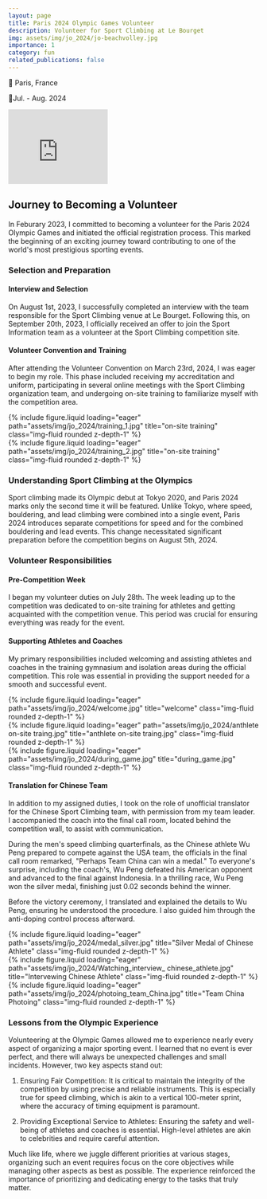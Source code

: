 ```yaml
---
layout: page
title: Paris 2024 Olympic Games Volunteer
description: Volunteer for Sport Climbing at Le Bourget
img: assets/img/jo_2024/jo-beachvolley.jpg
importance: 1
category: fun
related_publications: false
---
```


📍 Paris, France

📅Jul. - Aug. 2024

<iframe  frameborder="0"  scrolling="no" src="https://openbadgepassport.com/app/badge/info/799429/pic/embed" width="200" height="150"></iframe>

## Journey to Becoming a Volunteer
In Feburary 2023, I committed to becoming a volunteer for the Paris 2024 Olympic Games and initiated the official registration process. This marked the beginning of an exciting journey toward contributing to one of the world's most prestigious sporting events.

### Selection and Preparation
#### Interview and Selection
On August 1st, 2023, I successfully completed an interview with the team responsible for the Sport Climbing venue at Le Bourget. Following this, on September 20th, 2023, I officially received an offer to join the Sport Information team as a volunteer at the Sport Climbing competition site.

#### Volunteer Convention and Training
After attending the Volunteer Convention on March 23rd, 2024, I was eager to begin my role. This phase included receiving my accreditation and uniform, participating in several online meetings with the Sport Climbing organization team, and undergoing on-site training to familiarize myself with the competition area.


<div class="container">
    <div class="row justify-content-sm-center">
        <div class="col-sm-6 mt-3 mt-md-0">
            {% include figure.liquid loading="eager" path="assets/img/jo_2024/training_1.jpg" title="on-site training" class="img-fluid rounded z-depth-1" %}
            <!-- <div class="caption">
                on-site training
            </div> -->
        </div>
        <div class="col-sm-6 mt-3 mt-md-0">
            {% include figure.liquid loading="eager" path="assets/img/jo_2024/training_2.jpg" title="on-site training" class="img-fluid rounded z-depth-1" %}
            <!-- <div class="caption">
                on-site training
            </div> -->
        </div>
    </div>
</div>


### Understanding Sport Climbing at the Olympics
Sport climbing made its Olympic debut at Tokyo 2020, and Paris 2024 marks only the second time it will be featured. Unlike Tokyo, where speed, bouldering, and lead climbing were combined into a single event, Paris 2024 introduces separate competitions for speed and for the combined bouldering and lead events. This change necessitated significant preparation before the competition begins on August 5th, 2024.

### Volunteer Responsibilities
#### Pre-Competition Week
I began my volunteer duties on July 28th. The week leading up to the competition was dedicated to on-site training for athletes and getting acquainted with the competition venue. This period was crucial for ensuring everything was ready for the event.

#### Supporting Athletes and Coaches
My primary responsibilities included welcoming and assisting athletes and coaches in the training gymnasium and isolation areas during the official competition. This role was essential in providing the support needed for a smooth and successful event.

<div class="container">
    <div class="row justify-content-sm-center">
    <div class="d-flex align-items-baseline gap-4">
        <div class="col-sm-4 mt-3 mt-md-0">
            {% include figure.liquid loading="eager" path="assets/img/jo_2024/welcome.jpg" title="welcome" class="img-fluid rounded z-depth-1" %}
            <!-- <div class="caption">
                on-site training
            </div> -->
        </div>
        <div class="col-sm-4 mt-3 mt-md-0">
            {% include figure.liquid loading="eager" path="assets/img/jo_2024/anthlete on-site traing.jpg" title="anthlete on-site traing.jpg" class="img-fluid rounded z-depth-1" %}
            <!-- <div class="caption">
                on-site training
            </div> -->
        </div>
        <div class="col-sm-4 mt-3 mt-md-0">
            {% include figure.liquid loading="eager" path="assets/img/jo_2024/during_game.jpg" title="during_game.jpg" class="img-fluid rounded z-depth-1" %}
            <!-- <div class="caption">
                on-site training
            </div> -->
        </div>
    </div>
    </div>
</div>


#### Translation for Chinese Team
In addition to my assigned duties, I took on the role of unofficial translator for the Chinese Sport Climbing team, with permission from my team leader. I accompanied the coach into the final call room, located behind the competition wall, to assist with communication.

During the men's speed climbing quarterfinals, as the Chinese athlete Wu Peng prepared to compete against the USA team, the officials in the final call room remarked, "Perhaps Team China can win a medal." To everyone's surprise, including the coach's, Wu Peng defeated his American opponent and advanced to the final against Indonesia. In a thrilling race, Wu Peng won the silver medal, finishing just 0.02 seconds behind the winner.

Before the victory ceremony, I translated and explained the details to Wu Peng, ensuring he understood the procedure. I also guided him through the anti-doping control process afterward.


<div class="container">
    <div class="row justify-content-sm-center">
    <div class="d-flex align-items-baseline gap-4"> <!-- This line is for align the pictures, ref: https://fastbootstrap.com/docs/align-items/ -->
        <div class="col-sm-4 mt-3 mt-md-0">
            {% include figure.liquid loading="eager" path="assets/img/jo_2024/medal_silver.jpg" title="Silver Medal of Chinese Athlete" class="img-fluid rounded z-depth-1" %}
            <!-- <div class="caption">
                on-site training
            </div> -->
        </div>
        <div class="col-sm-4 mt-3 mt-md-0">
            {% include figure.liquid loading="eager" path="assets/img/jo_2024/Watching_interview_ chinese_athlete.jpg" title="Intervewing Chinese Athlete" class="img-fluid rounded z-depth-1" %}
            <!-- <div class="caption">
                on-site training
            </div> -->
        </div>
        <div class="col-sm-4 mt-3 mt-md-0">
            {% include figure.liquid loading="eager" path="assets/img/jo_2024/photoing_team_China.jpg" title="Team China Photoing" class="img-fluid rounded z-depth-1" %}
            <!-- <div class="caption">
                on-site training
            </div> -->
        </div>
    </div>
    </div>
</div>


### Lessons from the Olympic Experience
Volunteering at the Olympic Games allowed me to experience nearly every aspect of organizing a major sporting event. I learned that no event is ever perfect, and there will always be unexpected challenges and small incidents. However, two key aspects stand out:

1. Ensuring Fair Competition: It is critical to maintain the integrity of the competition by using precise and reliable instruments. This is especially true for speed climbing, which is akin to a vertical 100-meter sprint, where the accuracy of timing equipment is paramount.

2. Providing Exceptional Service to Athletes: Ensuring the safety and well-being of athletes and coaches is essential. High-level athletes are akin to celebrities and require careful attention.

Much like life, where we juggle different priorities at various stages, organizing such an event requires focus on the core objectives while managing other aspects as best as possible. The experience reinforced the importance of prioritizing and dedicating energy to the tasks that truly matter.
